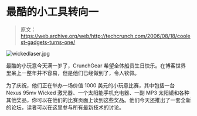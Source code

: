 # 最酷的小工具转向一

> 原文：<https://web.archive.org/web/http://techcrunch.com/2006/08/18/coolest-gadgets-turns-one/>

![wickedlaser.jpg](img/499a9f7f39816211cf8a145955f71735.png)

最酷的小玩意今天满一岁了，CrunchGear 希望全体船员生日快乐。在博客世界里呆上一整年并不容易，但是他们已经做到了，令人钦佩。

为了庆祝，他们正在举办一场价值 1000 美元的小玩意比赛，其中包括一台 Nexus 95mv Wicked 激光器、一个太阳能手机充电器、一副 MP3 太阳镜和各种其他奖品，你可以在他们的比赛页面上读到这些奖品。他们今天还推出了一套全新的论坛，读者可以在这里参与所有最新技术的讨论。